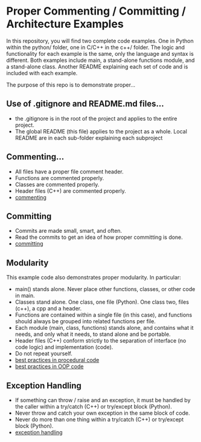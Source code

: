 # Proper Commenting / Committing / Architecture Examples

In this repository, you will find two complete code examples. One in Python within the python/ folder, one in C/C++ in the c++/ folder. The logic and functionality for each example is the same, only the language and syntax is different. Both examples include main, a stand-alone functions module, and a stand-alone class. Another README explaining each set of code and is included with each example.

The purpose of this repo is to demonstrate proper...

## Use of .gitignore and README.md files…

 - the .gitignore is in the root of the project and applies to the entire project.
 - The global README (this file) applies to the project as a whole. Local README are in each sub-folder explaining each subproject

## Commenting…

 - All files have a proper file comment header.
 - Functions are commented properly.
 - Classes are commented properly.
 - Header files (C++) are commented properly.
 - [commenting](https://katrompas.accprofessors.com/commenting)

## Committing

 - Commits are made small, smart, and often.
 - Read the commits to get an idea of how proper committing is done.
 - [committing](https://katrompas.accprofessors.com/committing)


## Modularity
This example code also demonstrates proper modularity. In particular:

 - main() stands alone. Never place other functions, classes, or other code in main.
 - Classes stand alone. One class, one file (Python). One class two, files (c++), a cpp and a header.
 - Functions are contained within a single file (in this case), and functions should always be grouped into related functions per file.
 - Each module (main, class, functions) stands alone, and contains what it needs, and only what it needs, to stand alone and be portable.
 - Header files (C++) conform strictly to the separation of interface (no code logic) and implementation (code).
 - Do not repeat yourself.
- [best practices in procedural code](https://katrompas.accprofessors.com/best-practice-procedural-programming)
- [best practices in OOP code](https://katrompas.accprofessors.com/best-practice-oop-programming)

## Exception Handling

 - If something can throw / raise and an exception, it must be handled by the caller within a try/catch (C++) or try/except block (Python).
 - Never throw and catch your own exception in the same block of code.
 - Never do more than one thing within a try/catch (C++) or try/except block (Python).
 - [exception handling](https://github.com/alexander-katrompas/exception-handling-cplusplus)


